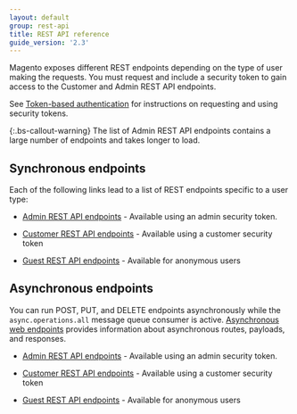 ```yaml
---
layout: default
group: rest-api
title: REST API reference
guide_version: '2.3'
---
```


Magento exposes different REST endpoints depending on the type of user making the requests.
You must request and include a security token to gain access to the Customer and Admin REST API endpoints.

See [Token-based authentication][] for instructions on requesting and using security tokens.

{:.bs-callout-warning}
The list of Admin REST API endpoints contains a large number of endpoints and takes longer to load.

## Synchronous endpoints

Each of the following links lead to a list of REST endpoints specific to a user type:

*  [Admin REST API endpoints]({{site.baseurl}}/redoc/2.3/admin-rest-api.html) -  Available using an admin security token.

*  [Customer REST API endpoints]({{site.baseurl}}/redoc/2.3/customer-rest-api.html) -  Available using a customer security token

*  [Guest REST API endpoints]({{site.baseurl}}/redoc/2.3/guest-rest-api.html) -  Available for anonymous users

## Asynchronous endpoints

You can run POST, PUT, and DELETE endpoints asynchronously while the `async.operations.all` message queue consumer is active. [Asynchronous web endpoints]({{page.baseurl}}/rest/asynchronous-web-endpoints.html) provides information about asynchronous routes, payloads, and responses.

*  [Admin REST API endpoints]({{site.baseurl}}/redoc/2.3/async-admin-rest-api.html) -  Available using an admin security token.

*  [Customer REST API endpoints]({{site.baseurl}}/redoc/2.3/async-customer-rest-api.html) -  Available using a customer security token

*  [Guest REST API endpoints]({{site.baseurl}}/redoc/2.3/async-guest-rest-api.html) -  Available for anonymous users

[Token-based authentication]: {{page.baseurl}}/get-started/authentication/gs-authentication-token.html